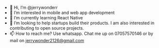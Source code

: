 - 👋 Hi, I’m @jerrywonderr
- 👀 I’m interested in mobile and web app development
- 🌱 I’m currently learning React Native
- 💞️ I’m looking to help startups build their products. I am also interested in contributing to open source projects.
- 📫 How to reach me? Use whatsapp. Chat me up on 07057570146 or by mail on jerrywonder2126@gmail.com

<!---
JerryWonder2126/JerryWonder2126 is a ✨ special ✨ repository because its `README.md` (this file) appears on your GitHub profile.
You can click the Preview link to take a look at your changes.
--->
